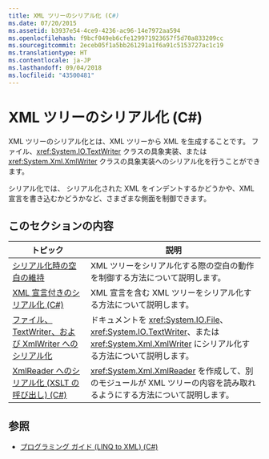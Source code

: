 ```yaml
---
title: XML ツリーのシリアル化 (C#)
ms.date: 07/20/2015
ms.assetid: b3937e54-4ce9-4236-ac96-14e7972aa594
ms.openlocfilehash: f9bcf049eb6cfe129971923657f5d70a833209cc
ms.sourcegitcommit: 2eceb05f1a5bb261291a1f6a91c5153727ac1c19
ms.translationtype: HT
ms.contentlocale: ja-JP
ms.lasthandoff: 09/04/2018
ms.locfileid: "43500481"
---
```

# <a name="serializing-xml-trees-c"></a>XML ツリーのシリアル化 (C#)
XML ツリーのシリアル化とは、XML ツリーから XML を生成することです。 ファイル、<xref:System.IO.TextWriter> クラスの具象実装、または <xref:System.Xml.XmlWriter> クラスの具象実装へのシリアル化を行うことができます。  
  
 シリアル化では、 シリアル化された XML をインデントするかどうかや、XML 宣言を書き込むかどうかなど、さまざまな側面を制御できます。  
  
## <a name="in-this-section"></a>このセクションの内容  
  
|トピック|説明|  
|-----------|-----------------|  
|[シリアル化時の空白の維持](../../../../csharp/programming-guide/concepts/linq/preserving-white-space-while-serializing.md)|XML ツリーをシリアル化する際の空白の動作を制御する方法について説明します。|  
|[XML 宣言付きのシリアル化 (C#)](../../../../csharp/programming-guide/concepts/linq/serializing-with-an-xml-declaration.md)|XML 宣言を含む XML ツリーをシリアル化する方法について説明します。|  
|[ファイル、TextWriter、および XmlWriter へのシリアル化](../../../../csharp/programming-guide/concepts/linq/serializing-to-files-textwriters-and-xmlwriters.md)|ドキュメントを <xref:System.IO.File>、<xref:System.IO.TextWriter>、または <xref:System.Xml.XmlWriter> にシリアル化する方法について説明します。|  
|[XmlReader へのシリアル化 (XSLT の呼び出し) (C#)](../../../../csharp/programming-guide/concepts/linq/serializing-to-an-xmlreader-invoking-xslt.md)|<xref:System.Xml.XmlReader> を作成して、別のモジュールが XML ツリーの内容を読み取れるようにする方法について説明します。|  
  
## <a name="see-also"></a>参照

- [プログラミング ガイド (LINQ to XML) (C#)](../../../../csharp/programming-guide/concepts/linq/programming-guide-linq-to-xml.md)

